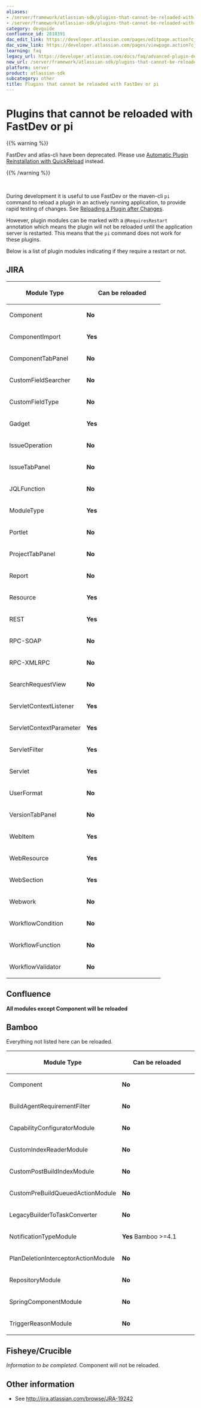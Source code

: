 ```yaml
---
aliases:
- /server/framework/atlassian-sdk/plugins-that-cannot-be-reloaded-with-fastdev-or-pi-2818391.html
- /server/framework/atlassian-sdk/plugins-that-cannot-be-reloaded-with-fastdev-or-pi-2818391.md
category: devguide
confluence_id: 2818391
dac_edit_link: https://developer.atlassian.com/pages/editpage.action?cjm=wozere&pageId=2818391
dac_view_link: https://developer.atlassian.com/pages/viewpage.action?cjm=wozere&pageId=2818391
learning: faq
legacy_url: https://developer.atlassian.com/docs/faq/advanced-plugin-development-faq/plugins-that-cannot-be-reloaded-with-fastdev-or-pi
new_url: /server/framework/atlassian-sdk/plugins-that-cannot-be-reloaded-with-fastdev-or-pi
platform: server
product: atlassian-sdk
subcategory: other
title: Plugins that cannot be reloaded with FastDev or pi
---
```

# Plugins that cannot be reloaded with FastDev or pi

{{% warning %}}

FastDev and atlas-cli have been deprecated. Please use [Automatic Plugin Reinstallation with QuickReload](https://developer.atlassian.com/docs/developer-tools/automatic-plugin-reinstallation-with-quickreload) instead.

{{% /warning %}}

 

During development it is useful to use FastDev or the maven-cli `pi` command to reload a plugin in an actively running application, to provide rapid testing of changes. See [Reloading a Plugin after Changes](/server/framework/atlassian-sdk/reloading-a-plugin-after-changes-2818373.html).

However, plugin modules can be marked with a `@RequiresRestart` annotation which means the plugin will not be reloaded until the application server is restarted. This means that the `pi` command does not work for these plugins.

Below is a list of plugin modules indicating if they require a restart or not.

## JIRA

<table>
<colgroup>
<col style="width: 50%" />
<col style="width: 50%" />
</colgroup>
<thead>
<tr class="header">
<th><p>Module Type</p></th>
<th><p>Can be reloaded</p></th>
</tr>
</thead>
<tbody>
<tr class="odd">
<td><p>Component</p></td>
<td><p><strong>No</strong></p></td>
</tr>
<tr class="even">
<td><p>ComponentImport</p></td>
<td><p><strong>Yes</strong></p></td>
</tr>
<tr class="odd">
<td><p>ComponentTabPanel</p></td>
<td><p><strong>No</strong></p></td>
</tr>
<tr class="even">
<td><p>CustomFieldSearcher</p></td>
<td><p><strong>No</strong></p></td>
</tr>
<tr class="odd">
<td><p>CustomFieldType</p></td>
<td><p><strong>No</strong></p></td>
</tr>
<tr class="even">
<td><p>Gadget</p></td>
<td><p><strong>Yes</strong></p></td>
</tr>
<tr class="odd">
<td><p>IssueOperation</p></td>
<td><p><strong>No</strong></p></td>
</tr>
<tr class="even">
<td><p>IssueTabPanel</p></td>
<td><p><strong>No</strong></p></td>
</tr>
<tr class="odd">
<td><p>JQLFunction</p></td>
<td><p><strong>No</strong></p></td>
</tr>
<tr class="even">
<td><p>ModuleType</p></td>
<td><p><strong>Yes</strong></p></td>
</tr>
<tr class="odd">
<td><p>Portlet</p></td>
<td><p><strong>No</strong></p></td>
</tr>
<tr class="even">
<td><p>ProjectTabPanel</p></td>
<td><p><strong>No</strong></p></td>
</tr>
<tr class="odd">
<td><p>Report</p></td>
<td><p><strong>No</strong></p></td>
</tr>
<tr class="even">
<td><p>Resource</p></td>
<td><p><strong>Yes</strong></p></td>
</tr>
<tr class="odd">
<td><p>REST</p></td>
<td><p><strong>Yes</strong></p></td>
</tr>
<tr class="even">
<td><p>RPC-SOAP</p></td>
<td><p><strong>No</strong></p></td>
</tr>
<tr class="odd">
<td><p>RPC-XMLRPC</p></td>
<td><p><strong>No</strong></p></td>
</tr>
<tr class="even">
<td><p>SearchRequestView</p></td>
<td><p><strong>No</strong></p></td>
</tr>
<tr class="odd">
<td><p>ServletContextListener</p></td>
<td><p><strong>Yes</strong></p></td>
</tr>
<tr class="even">
<td><p>ServletContextParameter</p></td>
<td><p><strong>Yes</strong></p></td>
</tr>
<tr class="odd">
<td><p>ServletFilter</p></td>
<td><p><strong>Yes</strong></p></td>
</tr>
<tr class="even">
<td><p>Servlet</p></td>
<td><p><strong>Yes</strong></p></td>
</tr>
<tr class="odd">
<td><p>UserFormat</p></td>
<td><p><strong>No</strong></p></td>
</tr>
<tr class="even">
<td><p>VersionTabPanel</p></td>
<td><p><strong>No</strong></p></td>
</tr>
<tr class="odd">
<td><p>WebItem</p></td>
<td><p><strong>Yes</strong></p></td>
</tr>
<tr class="even">
<td><p>WebResource</p></td>
<td><p><strong>Yes</strong></p></td>
</tr>
<tr class="odd">
<td><p>WebSection</p></td>
<td><p><strong>Yes</strong></p></td>
</tr>
<tr class="even">
<td><p>Webwork</p></td>
<td><p><strong>No</strong></p></td>
</tr>
<tr class="odd">
<td><p>WorkflowCondition</p></td>
<td><p><strong>No</strong></p></td>
</tr>
<tr class="even">
<td><p>WorkflowFunction</p></td>
<td><p><strong>No</strong></p></td>
</tr>
<tr class="odd">
<td><p>WorkflowValidator</p></td>
<td><p><strong>No</strong></p></td>
</tr>
</tbody>
</table>

## Confluence

**All modules except Component will be reloaded**

## Bamboo

Everything not listed here can be reloaded.

<table>
<colgroup>
<col style="width: 50%" />
<col style="width: 50%" />
</colgroup>
<thead>
<tr class="header">
<th><p>Module Type</p></th>
<th><p>Can be reloaded</p></th>
</tr>
</thead>
<tbody>
<tr class="odd">
<td><p>Component</p></td>
<td><p><strong>No</strong></p></td>
</tr>
<tr class="even">
<td><p>BuildAgentRequirementFilter</p></td>
<td><p><strong>No</strong></p></td>
</tr>
<tr class="odd">
<td><p>CapabilityConfiguratorModule</p></td>
<td><p><strong>No</strong></p></td>
</tr>
<tr class="even">
<td><p>CustomIndexReaderModule</p></td>
<td><p><strong>No</strong></p></td>
</tr>
<tr class="odd">
<td><p>CustomPostBuildIndexModule</p></td>
<td><p><strong>No</strong></p></td>
</tr>
<tr class="even">
<td><p>CustomPreBuildQueuedActionModule</p></td>
<td><p><strong>No</strong></p></td>
</tr>
<tr class="odd">
<td><p>LegacyBuilderToTaskConverter</p></td>
<td><p><strong>No</strong></p></td>
</tr>
<tr class="even">
<td><p>NotificationTypeModule</p></td>
<td><p><strong>Yes</strong> Bamboo &gt;=4.1</p></td>
</tr>
<tr class="odd">
<td><p>PlanDeletionInterceptorActionModule</p></td>
<td><p><strong>No</strong></p></td>
</tr>
<tr class="even">
<td><p>RepositoryModule</p></td>
<td><p><strong>No</strong></p></td>
</tr>
<tr class="odd">
<td><p>SpringComponentModule</p></td>
<td><p><strong>No</strong></p></td>
</tr>
<tr class="even">
<td><p>TriggerReasonModule</p></td>
<td><p><strong>No</strong></p></td>
</tr>
</tbody>
</table>

## Fisheye/Crucible

*Information to be completed*. Component will not be reloaded.

## Other information

-   See <a href="http://jira.atlassian.com/browse/JRA-19242" class="uri external-link">http://jira.atlassian.com/browse/JRA-19242</a>























































